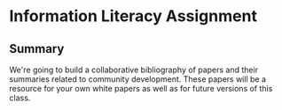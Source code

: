 # Information Literacy Assignment

## Summary

We're going to build a collaborative bibliography of papers and their summaries related to community development. These papers will be a resource for your own white papers as well as for future versions of this class.

